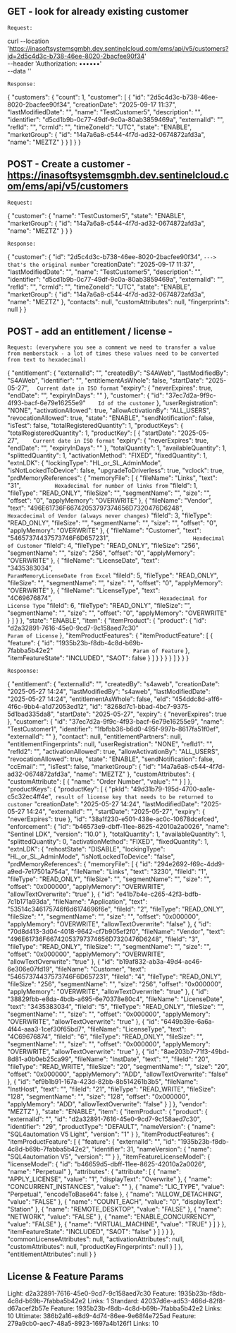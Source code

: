 ## GET - look for already existing customer

`Request:`

curl --location 'https://inasoftsystemsgmbh.dev.sentinelcloud.com/ems/api/v5/customers?id=2d5c4d3c-b738-46ee-8020-2bacfee90f34' \
--header 'Authorization: ••••••' \
--data ''


`Response:`

{
    "customers": {
        "count": 1,
        "customer": [
            {
                "id": "2d5c4d3c-b738-46ee-8020-2bacfee90f34",
                "creationDate": "2025-09-17 11:37",
                "lastModifiedDate": "",
                "name": "TestCustomer5",
                "description": "",
                "identifier": "d5cd1b9b-0c77-49df-9c0a-80ab3859469a",
                "externalId": "",
                "refId": "",
                "crmId": "",
                "timeZoneId": "UTC",
                "state": "ENABLE",
                "marketGroup": {
                    "id": "14a7a6a8-c544-4f7d-ad32-0674872afd3a",
                    "name": "MEZTZ"
                }
            }
        ]
    }
}



## POST - Create a customer - https://inasoftsystemsgmbh.dev.sentinelcloud.com/ems/api/v5/customers

`Request:`

{
  "customer": {
    "name": "TestCustomer5",
    "state": "ENABLE",
    "marketGroup": {
      "id": "14a7a6a8-c544-4f7d-ad32-0674872afd3a",
      "name": "MEZTZ"
    }
  }
}


`Response:`

{
    "customer": {
        "id": "2d5c4d3c-b738-46ee-8020-2bacfee90f34",   `---> that's the original number`
        "creationDate": "2025-09-17 11:37",
        "lastModifiedDate": "",
        "name": "TestCustomer5",
        "description": "",
        "identifier": "d5cd1b9b-0c77-49df-9c0a-80ab3859469a",
        "externalId": "",
        "refId": "",
        "crmId": "",
        "timeZoneId": "UTC",
        "state": "ENABLE",
        "marketGroup": {
            "id": "14a7a6a8-c544-4f7d-ad32-0674872afd3a",
            "name": "MEZTZ"
        },
        "contacts": null,
        "customAttributes": null,
        "fingerprints": null
    }
}

## POST - add an entitlement / license - 

`Request: (everywhere you see a comment we need to transfer a value from memberstack - a lot of times these values need to be converted from text to hexadecimal)`

{
  "entitlement": {
    "externalId": "",
    "createdBy": "S4AWeb",
    "lastModifiedBy": "S4AWeb",
    "identifier": "",
    "entitlementAsWhole": false,
    "startDate": "2025-05-27",               `Current date in ISO format`
    "expiry": {
      "neverExpires": true,
      "endDate": "",
      "expiryInDays": ""
    },
    "customer": {
      "id": "37ec7d2a-9f9c-4f93-bacf-6e79e16255e9"    `Id of the customer`
    },
    "userRegistration": "NONE",
    "activationAllowed": true,
    "allowActivationBy": "ALL_USERS",
    "revocationAllowed": true,
    "state": "ENABLE",
    "sendNotification": false,
    "isTest": false,
    "totalRegisteredQuantity": 1,
    "productKeys": {
      "totalRegisteredQuantity": 1,
      "productKey": [
        {
          "startDate": "2025-05-27",         `Current date in ISO format`
          "expiry": {
            "neverExpires": true,
            "endDate": "",
            "expiryInDays": ""
          },
          "totalQuantity": 1,
          "availableQuantity": 1,
          "splittedQuantity": 1,
          "activationMethod": "FIXED",
          "fixedQuantity": 1,
          "extnLDK": {
            "lockingType": "HL_or_SL_AdminMode",
            "isNotLockedToDevice": false,
            "upgradeToDriverless": true,
            "vclock": true,
            "prdMemoryReferences": {
              "memoryFile": [
                {
                  "fileName": "Links",
                  "text": "31",           `Hexadecimal for number of links from`
                  "fileId": 1,
                  "fileType": "READ_ONLY",
                  "fileSize": "",
                  "segmentName": "",
                  "size": "",
                  "offset": "0",
                  "applyMemory": "OVERWRITE"
                },
                {
                  "fileName": "Vendor",
                  "text": "496E61736F66742053797374656D7320476D6248",            `Hexacdecimal of Vendor (always never changes)`
                  "fileId": 3,
                  "fileType": "READ_ONLY",
                  "fileSize": "",
                  "segmentName": "",
                  "size": "",
                  "offset": "0",
                  "applyMemory": "OVERWRITE"
                },
                {
                  "fileName": "Customer",
                  "text": "54657374437573746F6D657231",                           `Hexdecimal of Customer`
                  "fileId": 4,
                  "fileType": "READ_ONLY",
                  "fileSize": "256",
                  "segmentName": "",
                  "size": "256",
                  "offset": "0",
                  "applyMemory": "OVERWRITE"
                },
                {
                  "fileName": "LicenseDate",
                  "text": "3435383034",                                     `ParamMemoryLicenseDate from Excel`
                  "fileId": 5,
                  "fileType": "READ_ONLY",
                  "fileSize": "",
                  "segmentName": "",
                  "size": "",
                  "offset": "0",
                  "applyMemory": "OVERWRITE"
                },
                {
                  "fileName": "LicenseType",
                  "text": "4C69676874",                                   `Hexadecimal for License Type`
                  "fileId": 6,
                  "fileType": "READ_ONLY",
                  "fileSize": "",
                  "segmentName": "",
                  "size": "",
                  "offset": "0",
                  "applyMemory": "OVERWRITE"
                }
              ]
            }
          },
          "state": "ENABLE",
          "item": {
            "itemProduct": {
              "product": {
                "id": "d2a32891-7616-45e0-9cd7-9c158aed7c30"                            `Param of License`
              },
              "itemProductFeatures": {
                "itemProductFeature": [
                  {
                    "feature": {
                      "id": "1935b23b-f8db-4c8d-b69b-7fabba5b42e2"                          `Param of Feature`
                    },
                    "itemFeatureState": "INCLUDED",
                    "SAOT": false
                  }
                ]
              }
            }
          }
        }
      ]
    }
  }
}

`Respoonse:`

{
    "entitlement": {
        "externalId": "",
        "createdBy": "s4aweb",
        "creationDate": "2025-05-27 14:24",
        "lastModifiedBy": "s4aweb",
        "lastModifiedDate": "2025-05-27 14:24",
        "entitlementAsWhole": false,
        "eId": "454ddc8d-a1f6-4f6c-9bb4-a1d72053ed12",
        "id": "8268d7c1-bbad-4bc7-9375-5d1bad335da8",
        "startDate": "2025-05-27",
        "expiry": {
            "neverExpires": true
        },
        "customer": {
            "id": "37ec7d2a-9f9c-4f93-bacf-6e79e16255e9",
            "name": "TestCustomer1",
            "identifier": "1fbfbb36-b6d0-495f-997b-8617fa51f0ef",
            "externalId": ""
        },
        "contact": null,
        "entitlementPartners": null,
        "entitlementFingerprints": null,
        "userRegistration": "NONE",
        "refId1": "",
        "refId2": "",
        "activationAllowed": true,
        "allowActivationBy": "ALL_USERS",
        "revocationAllowed": true,
        "state": "ENABLE",
        "sendNotification": false,
        "ccEmail": "",
        "isTest": false,
        "marketGroup": {
            "id": "14a7a6a8-c544-4f7d-ad32-0674872afd3a",
            "name": "MEZTZ"
        },
        "customAttributes": {
            "customAttribute": [
                {
                    "name": "Order Number",
                    "value": ""
                }
            ]
        },
        "productKeys": {
            "productKey": [
                {
                    "pkId": "49d31b79-195d-4700-aa1e-c5c32ec4ff4e", `result of license key that needs to be returned to customer`
                    "creationDate": "2025-05-27 14:24",
                    "lastModifiedDate": "2025-05-27 14:24",
                    "externalId": "",
                    "startDate": "2025-05-27",
                    "expiry": {
                        "neverExpires": true
                    },
                    "id": "38a1f230-e501-438e-ac0c-10678dcefced",
                    "enforcement": {
                        "id": "b46573e9-dbff-11ee-8625-42010a2a0026",
                        "name": "Sentinel LDK",
                        "version": "10.0"
                    },
                    "totalQuantity": 1,
                    "availableQuantity": 1,
                    "splittedQuantity": 0,
                    "activationMethod": "FIXED",
                    "fixedQuantity": 1,
                    "extnLDK": {
                        "rehostState": "DISABLE",
                        "lockingType": "HL_or_SL_AdminMode",
                        "isNotLockedToDevice": "false",
                        "prdMemoryReferences": {
                            "memoryFile": [
                                {
                                    "id": "294e2692-f69c-4dd9-a9ed-7e17501a754a",
                                    "fileName": "Links",
                                    "text": "3230",
                                    "fileId": "1",
                                    "fileType": "READ_ONLY",
                                    "fileSize": "",
                                    "segmentName": "",
                                    "size": "",
                                    "offset": "0x000000",
                                    "applyMemory": "OVERWRITE",
                                    "allowTextOverwrite": "true"
                                },
                                {
                                    "id": "e41b7b4e-c265-42f3-bdfb-7c1b171a93da",
                                    "fileName": "Application",
                                    "text": "53514c346175746f6d6174696f6e",
                                    "fileId": "2",
                                    "fileType": "READ_ONLY",
                                    "fileSize": "",
                                    "segmentName": "",
                                    "size": "",
                                    "offset": "0x000000",
                                    "applyMemory": "OVERWRITE",
                                    "allowTextOverwrite": "false"
                                },
                                {
                                    "id": "70d8d413-3d04-4018-9642-cf7b905ef2f0",
                                    "fileName": "Vendor",
                                    "text": "496E61736F66742053797374656D7320476D6248",
                                    "fileId": "3",
                                    "fileType": "READ_ONLY",
                                    "fileSize": "",
                                    "segmentName": "",
                                    "size": "",
                                    "offset": "0x000000",
                                    "applyMemory": "OVERWRITE",
                                    "allowTextOverwrite": "true"
                                },
                                {
                                    "id": "b19af832-ab3a-49d4-ac46-6e306e07fd19",
                                    "fileName": "Customer",
                                    "text": "54657374437573746F6D657231",
                                    "fileId": "4",
                                    "fileType": "READ_ONLY",
                                    "fileSize": "256",
                                    "segmentName": "",
                                    "size": "256",
                                    "offset": "0x000000",
                                    "applyMemory": "OVERWRITE",
                                    "allowTextOverwrite": "true"
                                },
                                {
                                    "id": "38829fbb-e8da-4bdb-a695-6e70378e80c4",
                                    "fileName": "LicenseDate",
                                    "text": "3435383034",
                                    "fileId": "5",
                                    "fileType": "READ_ONLY",
                                    "fileSize": "",
                                    "segmentName": "",
                                    "size": "",
                                    "offset": "0x000000",
                                    "applyMemory": "OVERWRITE",
                                    "allowTextOverwrite": "true"
                                },
                                {
                                    "id": "6449b39e-6a6a-4f44-aaa3-1cef30f65bd7",
                                    "fileName": "LicenseType",
                                    "text": "4C69676874",
                                    "fileId": "6",
                                    "fileType": "READ_ONLY",
                                    "fileSize": "",
                                    "segmentName": "",
                                    "size": "",
                                    "offset": "0x000000",
                                    "applyMemory": "OVERWRITE",
                                    "allowTextOverwrite": "true"
                                },
                                {
                                    "id": "8ae203b7-71f3-49bd-8d81-a0b0eb25ca99",
                                    "fileName": "InstDate",
                                    "text": "",
                                    "fileId": "20",
                                    "fileType": "READ_WRITE",
                                    "fileSize": "20",
                                    "segmentName": "",
                                    "size": "20",
                                    "offset": "0x000000",
                                    "applyMemory": "ADD",
                                    "allowTextOverwrite": "false"
                                },
                                {
                                    "id": "ef9b1b91-167a-423d-82bb-8b514261b3b5",
                                    "fileName": "InstHost",
                                    "text": "",
                                    "fileId": "21",
                                    "fileType": "READ_WRITE",
                                    "fileSize": "128",
                                    "segmentName": "",
                                    "size": "128",
                                    "offset": "0x000000",
                                    "applyMemory": "ADD",
                                    "allowTextOverwrite": "false"
                                }
                            ]
                        },
                        "vendor": "MEZTZ"
                    },
                    "state": "ENABLE",
                    "item": {
                        "itemProduct": {
                            "product": {
                                "externalId": "",
                                "id": "d2a32891-7616-45e0-9cd7-9c158aed7c30",
                                "identifier": "29",
                                "productType": "DEFAULT",
                                "nameVersion": {
                                    "name": "SQL4automation V5 Light",
                                    "version": "1"
                                }
                            },
                            "itemProductFeatures": {
                                "itemProductFeature": [
                                    {
                                        "feature": {
                                            "externalId": "",
                                            "id": "1935b23b-f8db-4c8d-b69b-7fabba5b42e2",
                                            "identifier": 31,
                                            "nameVersion": {
                                                "name": "SQL4automation V5",
                                                "version": ""
                                            }
                                        },
                                        "itemFeatureLicenseModel": {
                                            "licenseModel": {
                                                "id": "b46659d5-dbff-11ee-8625-42010a2a0026",
                                                "name": "Perpetual"
                                            },
                                            "attributes": {
                                                "attribute": [
                                                    {
                                                        "name": "APPLY_LICENSE",
                                                        "value": "1",
                                                        "displayText": "Overwrite"
                                                    },
                                                    {
                                                        "name": "CONCURRENT_INSTANCES",
                                                        "value": ""
                                                    },
                                                    {
                                                        "name": "LIC_TYPE",
                                                        "value": "Perpetual",
                                                        "encodeToBase64": false
                                                    },
                                                    {
                                                        "name": "ALLOW_DETACHING",
                                                        "value": "FALSE"
                                                    },
                                                    {
                                                        "name": "COUNT_EACH",
                                                        "value": "0",
                                                        "displayText": "Station"
                                                    },
                                                    {
                                                        "name": "REMOTE_DESKTOP",
                                                        "value": "FALSE"
                                                    },
                                                    {
                                                        "name": "NETWORK",
                                                        "value": "FALSE"
                                                    },
                                                    {
                                                        "name": "ENABLE_CONCURRENCY",
                                                        "value": "FALSE"
                                                    },
                                                    {
                                                        "name": "VIRTUAL_MACHINE",
                                                        "value": "TRUE"
                                                    }
                                                ]
                                            }
                                        },
                                        "itemFeatureState": "INCLUDED",
                                        "SAOT": "false"
                                    }
                                ]
                            }
                        }
                    },
                    "commonLicenseAttributes": null,
                    "activationAttributes": null,
                    "customAttributes": null,
                    "productKeyFingerprints": null
                }
            ]
        },
        "entitlementAttributes": null
    }
}


## License & Feature Params

Light: d2a32891-7616-45e0-9cd7-9c158aed7c30 Feature: 1935b23b-f8db-4c8d-b69b-7fabba5b42e2 Links: 1
Standard: 42037d6e-ad53-466d-82f8-d67acef2b57e Feature: 1935b23b-f8db-4c8d-b69b-7fabba5b42e2 Links: 10
Ultimate: 386b2a16-e8d9-4d74-86ee-9e68f4e725ad Feature: 279a9cb0-aec7-48a5-8923-1697a4b126f1 Links: 10